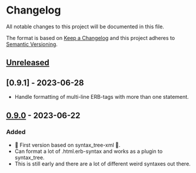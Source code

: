 # Changelog

All notable changes to this project will be documented in this file.

The format is based on [Keep a Changelog](http://keepachangelog.com/en/1.0.0/) and this project adheres to [Semantic Versioning](http://semver.org/spec/v2.0.0.html).

## [Unreleased]

## [0.9.1] - 2023-06-28

- Handle formatting of multi-line ERB-tags with more than one statement.

## [0.9.0] - 2023-06-22

### Added

- 🎉 First version based on syntax_tree-xml 🎉.
- Can format a lot of .html.erb-syntax and works as a plugin to syntax_tree.
- This is still early and there are a lot of different weird syntaxes out there.

[unreleased]: https://github.com/davidwessman/syntax_tree-erb/compare/v0.9.0...HEAD
[0.9.0]: https://github.com/davidwessman/syntax_tree-erb/compare/419727a73af94057ca0980733e69ac8b4d52fdf4...v0.9.0
